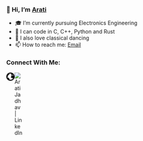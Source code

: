### 👋 Hi, I’m [Arati][website]

- 🎓 I’m currently pursuing Electronics Engineering
- 👀 I can code in C, C++, Python and Rust
- 💞️ I also love classical dancing 
- 📫 How to reach me: [Email][emailID]

### Connect With Me:
[<img align="left" alt="portfolio.me/aratijadhav" width="22px" src="https://raw.githubusercontent.com/iconic/open-iconic/master/svg/globe.svg" />][website]
[<img align="left" alt="AratiJadhav | LinkedIn" width="22px" src="https://cdn.jsdelivr.net/npm/simple-icons@v3/icons/linkedin.svg" />][linkedin]

[website]: https://aratijadhav5620.github.io/MyPortfolio/
[linkedin]: https://www.linkedin.com/in/arati-jadhav-a336281b9/
[emailId]: https://mail.google.com/mail/?view=cm&fs=1&tf=1&to=aratijadhav1710@gmail.com
